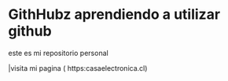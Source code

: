 # GithHubz aprendiendo a utilizar github


este es mi repositorio personal

|visita mi pagina ( https:casaelectronica.cl)
